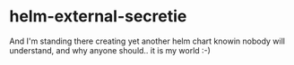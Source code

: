 # helm-external-secretie

And I'm standing there creating yet another helm chart knowin nobody will understand, and why anyone should.. it is my world :-)